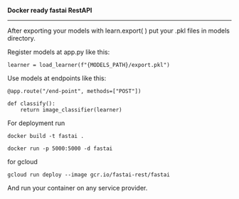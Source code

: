 **Docker ready fastai RestAPI**

---

After exporting your models with learn.export( ) put your .pkl files in models directory.

Register models at app.py like this:

`learner = load_learner(f"{MODELS_PATH}/export.pkl")`

Use models at endpoints like this:

    @app.route("/end-point", methods=["POST"])

    def classify():
        return image_classifier(learner)

For deployment run

`docker build -t fastai .`

`docker run -p 5000:5000 -d fastai`

for gcloud

`gcloud run deploy --image gcr.io/fastai-rest/fastai`

And run your container on any service provider.
